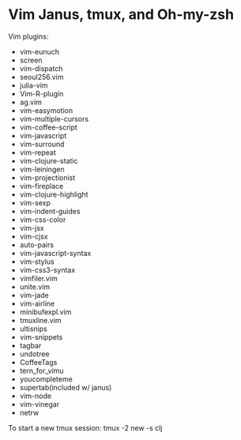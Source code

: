 Vim Janus, tmux, and Oh-my-zsh
=============

Vim plugins:

- vim-eunuch
- screen
- vim-dispatch
- seoul256.vim
- julia-vim
- Vim-R-plugin
- ag.vim
- vim-easymotion
- vim-multiple-cursors
- vim-coffee-script
- vim-javascript
- vim-surround
- vim-repeat
- vim-clojure-static
- vim-leiningen
- vim-projectionist
- vim-fireplace
- vim-clojure-highlight
- vim-sexp
- vim-indent-guides
- vim-css-color
- vim-jsx
- vim-cjsx
- auto-pairs
- vim-javascript-syntax
- vim-stylus
- vim-css3-syntax
- vimfiler.vim
- unite.vim
- vim-jade
- vim-airline
- minibufexpl.vim
- tmuxline.vim
- ultisnips
- vim-snippets
- tagbar
- undotree
- CoffeeTags
- tern_for_vimu 
- youcompleteme
- supertab(included w/ janus)
- vim-node
- vim-vinegar
- netrw

To start a new tmux session: tmux -2 new -s clj
